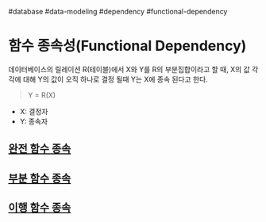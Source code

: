 #database #data-modeling #dependency #functional-dependency

# 함수 종속성(Functional Dependency)

데이터베이스의 릴레이션 R(테이블)에서 X와 Y를 R의 부분집합이라고 할 때, X의 값 각각에 대해 Y의 값이 오직 하나로 결정 될때 Y는 X에 종속 된다고 한다.

> Y = R(X)

- X: 결정자
- Y: 종속자

## [완전 함수 종속](완전%20함수%20종속.md)

## [부분 함수 종속](부분%20함수%20종속.md)

## [이행 함수 종속](이행%20함수%20종속.md)


